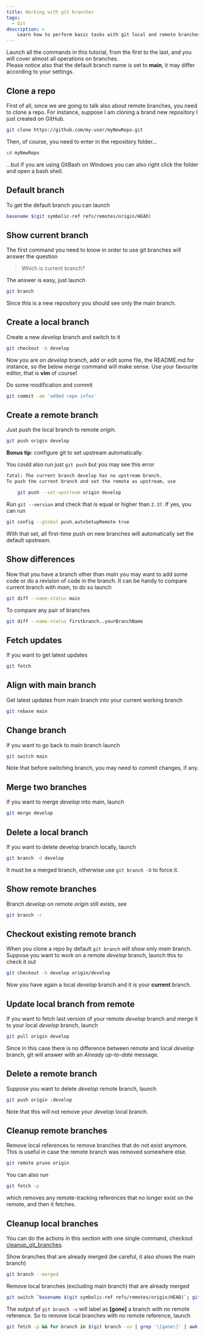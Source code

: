 ```yaml
---
title: Working with git branches
tags:
  - Git
description: >
    Learn how to perform basic tasks with git local and remote branches.
---
```


<div class="paper info">Launch all the commands in this tutorial, from the first to the last, and you will cover almost all operations on branches.
</div>

<div class="paper warning">
Please notice also that the default branch name is set to <b>main</b>, it may differ according to your settings.</div>

## Clone a repo

First of all, since we are going to talk also about remote branches, you need to clone a repo. For instance, suppose I am cloning a brand new repository I just created on GitHub.

```sh
git clone https://github.com/my-user/myNewRepo.git
```

Then, of course, you need to enter in the repository folder...

```sh
cd myNewRepo
```

...but if you are using GitBash on Windows you can also right click the folder and open a bash shell.

## Default branch

To get the default branch you can launch

```sh
basename $(git symbolic-ref refs/remotes/origin/HEAD)
```

## Show current branch

The first command you need to know in order to use git branches will answer the question

> Which is current branch?

The answer is easy, just launch

```sh
git branch
```

Since this is a new repository you should see only the main branch.

## Create a local branch

Create a new *develop* branch and switch to it

```sh
git checkout -b develop
```

Now you are on *develop* branch, add or edit some file, the README.md for instance, so the below *merge* command will make sense. Use your favourite editor, that is **vim** of course!

Do some modification and commit

```sh
git commit -am 'added repo infos'
```

## Create a remote branch

Just push the local branch to remote *origin*.

```sh
git push origin develop
```

<div class="paper info">
 <b>Bonus tip</b>: configure git to set upstream automatically.
</div>

You could also run just `git push` but you may see this error

```sh
fatal: The current branch develop has no upstream branch.
To push the current branch and set the remote as upstream, use

    git push --set-upstream origin develop
```

Run `git --version` and check that is equal or higher than `2.37`.
If yes, you can run

```sh
git config --global push.autoSetupRemote true
```

With that set, all first-time push on new branches will automatically set the default upstream.

## Show differences

Now that you have a branch other than *main* you may want to add some code or do a revision of code in the branch. It can be handy to compare current branch with *main*, to do so launch

```sh
git diff --name-status main
```

To compare any pair of branches

```sh
git diff --name-status firstbranch..yourBranchName
```

## Fetch updates

If you want to get latest updates

```sh
git fetch
```

## Align with main branch

Get latest updates from main branch into your current working branch

```sh
git rebase main
```

## Change branch

If you want to go back to main branch launch

```sh
git switch main
```

Note that before switching branch, you may need to commit changes, if any.

## Merge two branches

If you want to merge *develop* into main, launch

```sh
git merge develop
```

## Delete a local branch

If you want to delete develop branch locally, launch

```sh
git branch -d develop
```

It must be a merged branch, otherwise use `git branch -D` to force it.

## Show remote branches

Branch *develop* on remote *origin* still exists, see

```sh
git branch -r
```

## Checkout existing remote branch

When you clone a repo by default `git branch` will show only *main* branch. Suppose you want to work on a remote *develop* branch, launch this to check it out

```sh
git checkout -b develop origin/develop
```

Now you have again a local *develop* branch and it is your **current** branch.

## Update local branch from remote

If you want to fetch last version of your remote *develop* branch and merge it to your local *develop* branch, launch

```sh
git pull origin develop
```

Since in this case there is no difference between remote and local *develop* branch, git will answer with an *Already up-to-date* message.

## Delete a remote branch

Suppose you want to delete *develop* remote branch, launch

```sh
git push origin :develop
```

Note that this will not remove your *develop* local branch.

## Cleanup remote branches

Remove local references to remove branches that do not exist anymore.
This is useful in case the remote branch was removed somewhere else.

```sh
git remote prune origin
```

You can also run

```sh
git fetch -p
```

which removes any remote-tracking references that no longer exist on the remote, and then it fetches.

## Cleanup local branches

<div class="paper info">
You can do the actions in this section with one single command, checkout <a href="https://fibo.github.io/cleanup_git_branches">cleanup_git_branches</a>.
</div>

Show branches that are already merged (be careful, it also shows the main branch)

```sh
git branch --merged
```

Remove local branches (excluding main branch) that are already merged

```sh
git switch `basename $(git symbolic-ref refs/remotes/origin/HEAD)`; git branch --merged | grep -v `basename $(git symbolic-ref refs/remotes/origin/HEAD)` | while read branch; do git branch -d $branch; done
```

The output of `git branch -v` will label as **[gone]** a branch with no remote reference.
So to remove local branches with no remote reference, launch

```sh
git fetch -p && for branch in $(git branch -vv | grep '\[gone\]' | awk '{print $1}'); do git branch -D $branch; done
```
